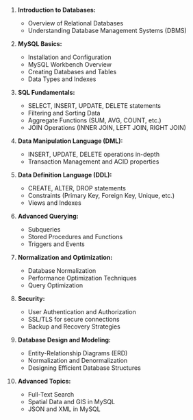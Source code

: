 
1. **Introduction to Databases:**
   - Overview of Relational Databases
   - Understanding Database Management Systems (DBMS)

2. **MySQL Basics:**
   - Installation and Configuration
   - MySQL Workbench Overview
   - Creating Databases and Tables
   - Data Types and Indexes

3. **SQL Fundamentals:**
   - SELECT, INSERT, UPDATE, DELETE statements
   - Filtering and Sorting Data
   - Aggregate Functions (SUM, AVG, COUNT, etc.)
   - JOIN Operations (INNER JOIN, LEFT JOIN, RIGHT JOIN)

4. **Data Manipulation Language (DML):**
   - INSERT, UPDATE, DELETE operations in-depth
   - Transaction Management and ACID properties

5. **Data Definition Language (DDL):**
   - CREATE, ALTER, DROP statements
   - Constraints (Primary Key, Foreign Key, Unique, etc.)
   - Views and Indexes

6. **Advanced Querying:**
   - Subqueries
   - Stored Procedures and Functions
   - Triggers and Events

7. **Normalization and Optimization:**
   - Database Normalization
   - Performance Optimization Techniques
   - Query Optimization

8. **Security:**
   - User Authentication and Authorization
   - SSL/TLS for secure connections
   - Backup and Recovery Strategies

9. **Database Design and Modeling:**
   - Entity-Relationship Diagrams (ERD)
   - Normalization and Denormalization
   - Designing Efficient Database Structures

10. **Advanced Topics:**
    - Full-Text Search
    - Spatial Data and GIS in MySQL
    - JSON and XML in MySQL